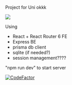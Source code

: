 Project for Uni okkk

![](<https://i.kym-cdn.com/entries/icons/original/000/041/895/AALIYAH_WROTE_JAY_AN_APOLOGY_LETTER%F0%9F%93%83__MARK_WANT_DESIREE_AND_HANNAH!%F0%9F%98%B1_4-32_screenshot_(1).jpg>)

Using

- React + React Router 6 FE
- Express BE
- prisma db client
- sqlite (if needed?)
- session management????

"npm run dev" to start server

[![CodeFactor](https://www.codefactor.io/repository/github/stefanvuko/arnies/badge/main)](https://www.codefactor.io/repository/github/stefanvuko/arnies/overview/main)
